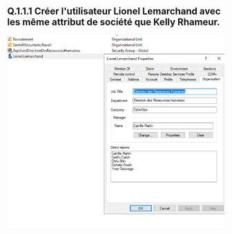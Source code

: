 ## Q.1.1.1 Créer l'utilisateur Lionel Lemarchand avec les même attribut de société que Kelly Rhameur.

![ex1](./images/Image01.png)
